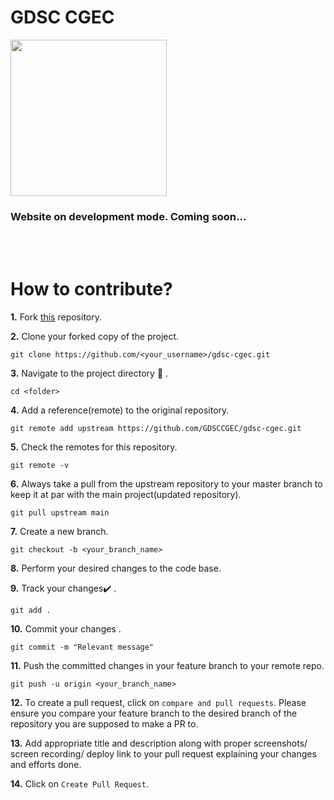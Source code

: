 # GDSC CGEC
<img src="https://user-images.githubusercontent.com/84610348/200048827-b61f2f6e-7483-4fe0-ac75-97f37a7b057b.png" height="250" width="250"/>

### Website on development mode. Coming soon...
<br><br>


# How to contribute?

**1.**  Fork [this](https://github.com/GDSCCGEC/gdsc-cgec.git) repository.

**2.**  Clone your forked copy of the project.

```
git clone https://github.com/<your_username>/gdsc-cgec.git
```

**3.** Navigate to the project directory :file_folder: .

```
cd <folder>
```

**4.** Add a reference(remote) to the original repository.

```
git remote add upstream https://github.com/GDSCCGEC/gdsc-cgec.git
```

**5.** Check the remotes for this repository.
```
git remote -v
```

**6.** Always take a pull from the upstream repository to your master branch to keep it at par with the main project(updated repository).

```
git pull upstream main
```

**7.** Create a new branch.

```
git checkout -b <your_branch_name>
```

**8.** Perform your desired changes to the code base.


**9.** Track your changes:heavy_check_mark: .

```
git add . 
```

**10.** Commit your changes .

```
git commit -m "Relevant message"
```

**11.** Push the committed changes in your feature branch to your remote repo.
```
git push -u origin <your_branch_name>
```

**12.** To create a pull request, click on `compare and pull requests`. Please ensure you compare your feature branch to the desired branch of the repository you are supposed to make a PR to.


**13.** Add appropriate title and description along with proper screenshots/ screen recording/ deploy link to your pull request explaining your changes and efforts done.


**14.** Click on `Create Pull Request`.
